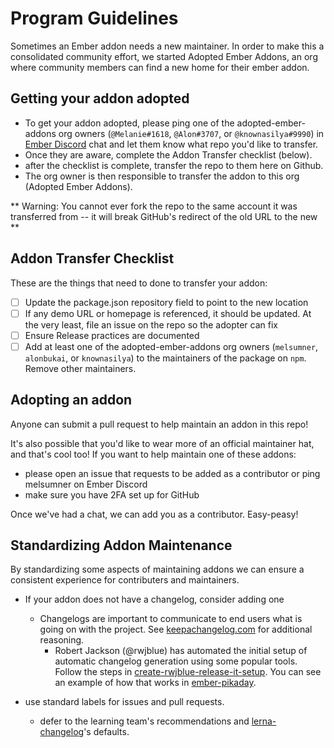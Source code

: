 # Program Guidelines
Sometimes an Ember addon needs a new maintainer. In order to make this a consolidated community effort, we started Adopted Ember Addons, an org where community members can find a new home for their ember addon.

## Getting your addon adopted
- To get your addon adopted, please ping one of the adopted-ember-addons org owners (`@Melanie#1618`, `@Alon#3707`, or `@knownasilya#9990`) in [Ember Discord](https://discord.gg/emberjs) chat and let them know what repo you'd like to transfer.
- Once they are aware, complete the Addon Transfer checklist (below).
- after the checklist is complete, transfer the repo to them here on Github.
- The org owner is then responsible to transfer the addon to this org (Adopted Ember Addons).

** Warning: You cannot ever fork the repo to the same account it was transferred from -- it will break GitHub's redirect of the old URL to the new **

## Addon Transfer Checklist
These are the things that need to done to transfer your addon:
- [ ] Update the package.json repository field to point to the new location
- [ ] If any demo URL or homepage is referenced, it should be updated. At the very least, file an issue on the repo so the adopter can fix
- [ ] Ensure Release practices are documented
- [ ] Add at least one of the adopted-ember-addons org owners (`melsumner`, `alonbukai`, or `knownasilya`) to the maintainers of the package on `npm`. Remove other maintainers.

## Adopting an addon
Anyone can submit a pull request to help maintain an addon in this repo!

It's also possible that you'd like to wear more of an official maintainer hat, and that's cool too! If you want to help maintain one of these addons:
- please open an issue that requests to be added as a contributor or ping melsumner on Ember Discord
- make sure you have 2FA set up for GitHub

Once we've had a chat, we can add you as a contributor. Easy-peasy!

## Standardizing Addon Maintenance

By standardizing some aspects of maintaining addons we can ensure a consistent experience for contributers and maintainers.

* If your addon does not have a changelog, consider adding one
  * Changelogs are important to communicate to end users what is going on with the project. See [keepachangelog.com](https://keepachangelog.com/en/1.0.0/) for additional reasoning.
	* Robert Jackson (@rwjblue) has automated the initial setup of automatic changelog generation using some popular tools. Follow the steps in [create-rwjblue-release-it-setup](https://github.com/rwjblue/create-rwjblue-release-it-setup). You can see an example of how that works in [ember-pikaday](https://github.com/adopted-ember-addons/ember-pikaday).

* use standard labels for issues and pull requests.
	* defer to the learning team's recommendations and [lerna-changelog](https://github.com/lerna/lerna-changelog)'s defaults.
